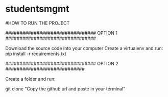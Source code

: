 # studentsmgmt

#HOW TO RUN THE PROJECT

################################ OPTION 1 ################################

Download the source code into your computer
Create a virtualenv and run:
pip install -r requirements.txt


################################ OPTION 2 ############################

Create a folder and run:

git clone "Copy the github url and paste in your terminal"

